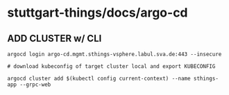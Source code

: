 # stuttgart-things/docs/argo-cd

## ADD CLUSTER w/ CLI

```
argocd login argo-cd.mgmt.sthings-vsphere.labul.sva.de:443 --insecure

# download kubeconfig of target cluster local and export KUBECONFIG

argocd cluster add $(kubectl config current-context) --name sthings-app --grpc-web
```

